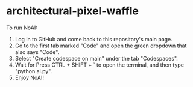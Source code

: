 # architectural-pixel-waffle
To run NoAI:
 1. Log in to GitHub and come back to this repository's main page.
 2. Go to the first tab marked "Code" and open the green dropdown that also says "Code".
 3. Select "Create codespace on main" under the tab "Codespaces".
 4. Wait for Press CTRL + SHIFT + ` to open the terminal, and then type "python ai.py".
 5. Enjoy NoAI!